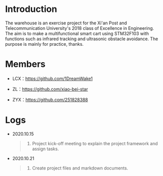 # Introduction

The warehouse is an exercise project for the Xi'an Post and Telecommunication University's 2018 class of Excellence in Engineering. The aim is to make a multifunctional smart cart using STM32F103 with functions such as infrared tracking and ultrasonic obstacle avoidance. The purpose is mainly for practice, thanks.

# Members

* LCX：https://github.com/1DreamWake1

* ZL：https://github.com/xiao-bei-star

* ZYX：https://github.com/251828388

# Logs

* 2020.10.15

  > 1. Project kick-off meeting to explain the project framework and assign tasks.

* 2020.10.21

  > 1. Create project files and markdown documents.
